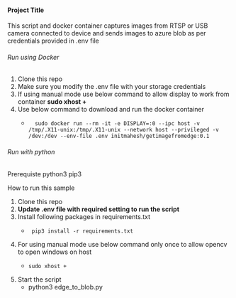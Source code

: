 #### Project Title
This script and docker container captures images from RTSP or USB camera connected to device and sends images to azure blob as per credentials provided in .env file

###### Run using Docker 
1. Clone this repo
2. Make sure you modify the .env file with your storage credentials
3. If using manual mode use below command to allow display to work from container 
              **sudo xhost +**
4. Use below command to download and run the docker container
      -       sudo docker run --rm -it -e DISPLAY=:0 --ipc host -v /tmp/.X11-unix:/tmp/.X11-unix --network host --privileged -v /dev:/dev --env-file .env initmahesh/getimagefromedge:0.1

###### Run with python 

 Prerequiste 
    python3
    pip3 

 How to run this sample

   1. Clone this repo
   2. **Update .env file with required setting to run the script**
   3. Install following packages in requirements.txt
       -      pip3 install -r requirements.txt
   4. For using manual mode use below command only once to allow opencv to open windows on host 
        -     sudo xhost +
   5. Start the script
         -    python3 edge_to_blob.py 